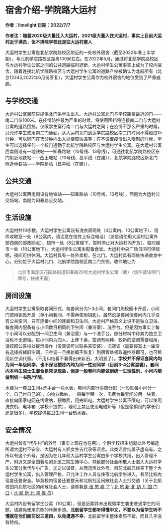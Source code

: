 # 宿舍介绍-学院路大运村

**作者：limelight 日期：2022/7/7**

**作者注：随着2020级大量迁入大运村，2021级大量入住大运村，事实上目前大运村近乎满员，但不排除学校还是往大运村塞人**

大运村学生公寓是北航学院路校区附近的一处校外宿舍（截至2022年春上半学期），与北航学院路校区距离100米左右。在2022年5月，通过将北航学院路校区与大运村学生公寓之间的公共道路临时遮断，大运村学生公寓事实上成为了校内宿舍。随着连接北航学院路校区与大运村学生公寓的道路产权被确认为北航所有（北京12345,2022年6月份答复），大运村学生公寓作为校外宿舍的地位受到了严重威胁。

## 与学校交通

大运村公寓目前只提供北门供学生出入。大运村公寓北门与学校距离最近的门——南二门仅100米。在疫情防控最为严重的时候，将使用围挡将连接南二门与大运村公寓的道路围挡，仅限学生穿行南二门与大运村之间；在疫情不那么严重的时候，只允许学生使用南二门通勤，从大运村北门到达学院路校区南二门时间不得超过15分钟，可以同门在15分钟内出入以便取快递等；在不设置疫情出入限制的时候，学生可以选择任何一个校门通勤于北航学院路校区与大运村学生公寓。在大运村公寓西南侧设有一地铁站——知春路站（10号线、13号线），可通往北航学院路校区东门附近地铁站——西土城站（10号线、昌平线（在建））、北航学院路校区新北门附近地铁站——学院桥站（昌平线（在建））。

## 公共交通

大运村公寓西南侧设有地铁站——知春路站（10号线、13号线），西侧为大运村公交场站，南侧为知春路公交站。

## 生活设施

大运村共10栋楼。大运村学生公寓设有洗衣房两处（4公寓内、10公寓地下）、信件收取室一处（6公寓内，请注意在信件上标注电话）（发信请使用大运村公寓外部西侧的邮政网点）、超市一处（8公寓楼下，暂时停止对大运村内开放）、临时超市一处（10公寓地下）。大运村学生公寓未配备食堂。大运村中央广场日间可供晾晒，夜间可供休闲。大运村具有一处外卖柜，在北门。大运村具有两处快递收发中心，分别位于大运村北门、北航学院路校区南二门东侧。收件地址为
>北京市海淀区花园路街道知春路29号大运村学生公寓（收）（信件请注明门牌号，快递不需）

## 房间设施

大运村学生公寓采取套间形式，每套间分为1-3小间，套间门刷校园卡开启，小间门使用钥匙开启（单小间套间，不需再使用钥匙）。虽然说是套间但套间内几乎没有公共空间，只有连接小间的连廊和卫生间。大运村严格意义上说不是独立卫浴，每套间内配备有与小间数目相同的卫生间（兼浴室）、洗手台。但是因为事实上每个小间可以分配到一间卫生间（兼浴室）与一个洗手台，部分材料中称其为独立卫浴也不无道理。每小间内为四人，上床下桌，空调有两种，较新的空调需要租用，请按照公告栏处提示操作（没空调可以联系来安装），旧空调（需要寝室上一届没有选择拆掉旧空调，旧空调一旦换新概不恢复）到宿管处领取遥控器即可，也可租用新空调代替。（不用纠结看不看得出来新旧，太明显了）。**学校并不保证套间内均为同一年级同学，也不保证楼栋内均为同一性别同学（目前3-4公寓混寝）。套间内本科生硕士生混合是常见现象，但是一般套间内能做到统一生理性别，小间内能做到统一书院/学院。**

水费为一套卫生间+洗手台一块水表，套间内自行协商分配（一般就每小间分一个，自己付自己的），向物业缴纳，一般每学期一次，电费为每套间公用一块表，直接向国家电网在线缴纳，预缴费，用完断电。大运村学生公寓不限电，可以使用洗衣机、电冰箱（学校不提供），理论上禁止使用电磁炉等（但是偷偷用的学长们还是很多），学校提供每卫生间一台热水器。

## 安全情况

大运村曾有“代孕村”的外号（事实上现在也在用），个别学校招生组就此外号编造所谓大运村不安全、大运村有人抓女生去代孕等谣言。此类谣言纯属子虚乌有。之所以有这个外号，是因为在几年前大运村学生公寓由多个学校共用，出入管理不严，附近又是全国著名的北医三院生殖中心，导致部分社会闲散人士潜入大运村学生公寓分发代孕小广告，加之以谐音，从而流传此外号。目前北航已经买下整个大运村学生公寓，出入管理严格，只允许工作人员与住宿北航学生进入，甚至比校内宿舍还要安全。毕竟校内宿舍还要整天和北航社区闲散社会人士打交道（关于北航校园内北航社区的闲散社会人士，请观看[是 谁 憋 疯 了](https://b23.tv/HxNhEuq) \ [北 航 新 北 幼 儿 园 门 口](https://b23.tv/vmQuzAU) \ [北 航 新 北 领 操 员](https://b23.tv/JdXqkdn)）

大运村内设有留学生公寓（10公寓），但是近期并未出现留学生袭击普通学生的问题，请避免使用东侧的林荫步道。**北航留学生都听得懂中文，不要以为留学生听不懂就在他们面前说三道四，以免遭遇不幸**，北航留学生整体素质不错，而且几乎没有特权。